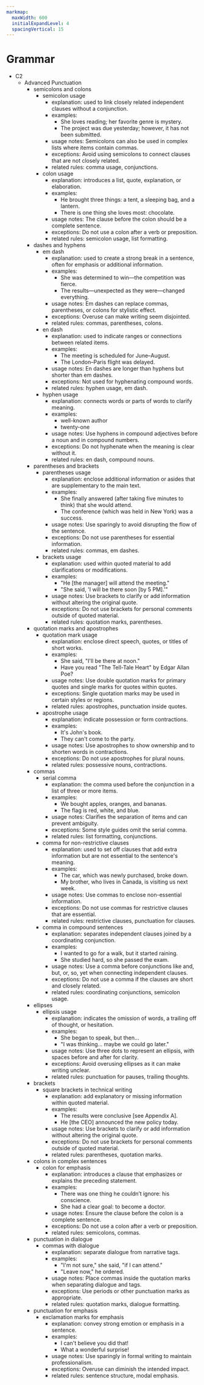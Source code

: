 ```yaml
---
markmap:
  maxWidth: 600
  initialExpandLevel: 4
  spacingVertical: 15
---
```


# Grammar

- C2
  - Advanced Punctuation
    - semicolons and colons
      - semicolon usage
        - explanation: used to link closely related independent clauses without a conjunction.
        - examples:
          - She loves reading; her favorite genre is mystery.
          - The project was due yesterday; however, it has not been submitted.
        - usage notes: Semicolons can also be used in complex lists where items contain commas.
        - exceptions: Avoid using semicolons to connect clauses that are not closely related.
        - related rules: comma usage, conjunctions.
      - colon usage
        - explanation: introduces a list, quote, explanation, or elaboration.
        - examples:
          - He brought three things: a tent, a sleeping bag, and a lantern.
          - There is one thing she loves most: chocolate.
        - usage notes: The clause before the colon should be a complete sentence.
        - exceptions: Do not use a colon after a verb or preposition.
        - related rules: semicolon usage, list formatting.
    - dashes and hyphens
      - em dash
        - explanation: used to create a strong break in a sentence, often for emphasis or additional information.
        - examples:
          - She was determined to win—the competition was fierce.
          - The results—unexpected as they were—changed everything.
        - usage notes: Em dashes can replace commas, parentheses, or colons for stylistic effect.
        - exceptions: Overuse can make writing seem disjointed.
        - related rules: commas, parentheses, colons.
      - en dash
        - explanation: used to indicate ranges or connections between related items.
        - examples:
          - The meeting is scheduled for June–August.
          - The London–Paris flight was delayed.
        - usage notes: En dashes are longer than hyphens but shorter than em dashes.
        - exceptions: Not used for hyphenating compound words.
        - related rules: hyphen usage, em dash.
      - hyphen usage
        - explanation: connects words or parts of words to clarify meaning.
        - examples:
          - well-known author
          - twenty-one
        - usage notes: Use hyphens in compound adjectives before a noun and in compound numbers.
        - exceptions: Do not hyphenate when the meaning is clear without it.
        - related rules: en dash, compound nouns.
    - parentheses and brackets
      - parentheses usage
        - explanation: enclose additional information or asides that are supplementary to the main text.
        - examples:
          - She finally answered (after taking five minutes to think) that she would attend.
          - The conference (which was held in New York) was a success.
        - usage notes: Use sparingly to avoid disrupting the flow of the sentence.
        - exceptions: Do not use parentheses for essential information.
        - related rules: commas, em dashes.
      - brackets usage
        - explanation: used within quoted material to add clarifications or modifications.
        - examples:
          - "He [the manager] will attend the meeting."
          - "She said, 'I will be there soon [by 5 PM].'"
        - usage notes: Use brackets to clarify or add information without altering the original quote.
        - exceptions: Do not use brackets for personal comments outside of quoted material.
        - related rules: quotation marks, parentheses.
    - quotation marks and apostrophes
      - quotation mark usage
        - explanation: enclose direct speech, quotes, or titles of short works.
        - examples:
          - She said, "I'll be there at noon."
          - Have you read "The Tell-Tale Heart" by Edgar Allan Poe?
        - usage notes: Use double quotation marks for primary quotes and single marks for quotes within quotes.
        - exceptions: Single quotation marks may be used in certain styles or regions.
        - related rules: apostrophes, punctuation inside quotes.
      - apostrophe usage
        - explanation: indicate possession or form contractions.
        - examples:
          - It's John's book.
          - They can't come to the party.
        - usage notes: Use apostrophes to show ownership and to shorten words in contractions.
        - exceptions: Do not use apostrophes for plural nouns.
        - related rules: possessive nouns, contractions.
    - commas
      - serial comma
        - explanation: the comma used before the conjunction in a list of three or more items.
        - examples:
          - We bought apples, oranges, and bananas.
          - The flag is red, white, and blue.
        - usage notes: Clarifies the separation of items and can prevent ambiguity.
        - exceptions: Some style guides omit the serial comma.
        - related rules: list formatting, conjunctions.
      - comma for non-restrictive clauses
        - explanation: used to set off clauses that add extra information but are not essential to the sentence's meaning.
        - examples:
          - The car, which was newly purchased, broke down.
          - My brother, who lives in Canada, is visiting us next week.
        - usage notes: Use commas to enclose non-essential information.
        - exceptions: Do not use commas for restrictive clauses that are essential.
        - related rules: restrictive clauses, punctuation for clauses.
      - comma in compound sentences
        - explanation: separates independent clauses joined by a coordinating conjunction.
        - examples:
          - I wanted to go for a walk, but it started raining.
          - She studied hard, so she passed the exam.
        - usage notes: Use a comma before conjunctions like and, but, or, so, yet when connecting independent clauses.
        - exceptions: Do not use a comma if the clauses are short and closely related.
        - related rules: coordinating conjunctions, semicolon usage.
    - ellipses
      - ellipsis usage
        - explanation: indicates the omission of words, a trailing off of thought, or hesitation.
        - examples:
          - She began to speak, but then...
          - "I was thinking... maybe we could go later."
        - usage notes: Use three dots to represent an ellipsis, with spaces before and after for clarity.
        - exceptions: Avoid overusing ellipses as it can make writing unclear.
        - related rules: punctuation for pauses, trailing thoughts.
    - brackets
      - square brackets in technical writing
        - explanation: add explanatory or missing information within quoted material.
        - examples:
          - The results were conclusive [see Appendix A].
          - He [the CEO] announced the new policy today.
        - usage notes: Use brackets to clarify or add information without altering the original quote.
        - exceptions: Do not use brackets for personal comments outside of quoted material.
        - related rules: parentheses, quotation marks.
    - colons in complex sentences
      - colon for emphasis
        - explanation: introduces a clause that emphasizes or explains the preceding statement.
        - examples:
          - There was one thing he couldn’t ignore: his conscience.
          - She had a clear goal: to become a doctor.
        - usage notes: Ensure the clause before the colon is a complete sentence.
        - exceptions: Do not use a colon after a verb or preposition.
        - related rules: semicolons, commas.
    - punctuation in dialogue
      - commas with dialogue
        - explanation: separate dialogue from narrative tags.
        - examples:
          - "I'm not sure," she said, "if I can attend."
          - "Leave now," he ordered.
        - usage notes: Place commas inside the quotation marks when separating dialogue and tags.
        - exceptions: Use periods or other punctuation marks as appropriate.
        - related rules: quotation marks, dialogue formatting.
    - punctuation for emphasis
      - exclamation marks for emphasis
        - explanation: convey strong emotion or emphasis in a sentence.
        - examples:
          - I can't believe you did that!
          - What a wonderful surprise!
        - usage notes: Use sparingly in formal writing to maintain professionalism.
        - exceptions: Overuse can diminish the intended impact.
        - related rules: sentence structure, modal emphasis.
